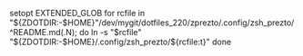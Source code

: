 setopt EXTENDED_GLOB
for rcfile in "${ZDOTDIR:-$HOME}"/dev/mygit/dotfiles_220/zprezto/.config/zsh_prezto/^README.md(.N); do
  ln -s "$rcfile" "${ZDOTDIR:-$HOME}/.config/zsh_prezto/${rcfile:t}" 
done
